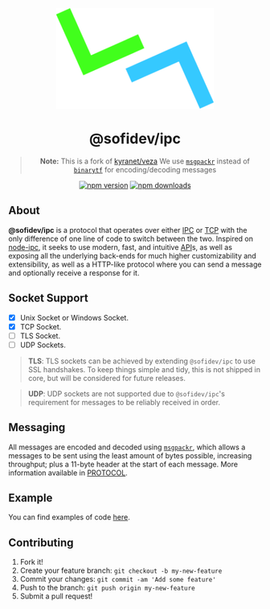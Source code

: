 <div align="center">

<img src="https://raw.githubusercontent.com/Sofi-Tech/ipc/main/static/logo.png" height="200">

# @sofidev/ipc

> **Note:**
> This is a fork of [kyranet/veza](https://github.com/kyranet/veza)
> We use [`msgpackr`][msgpackr] instead of [`binarytf`][binarytf] for encoding/decoding messages

[![npm version](https://img.shields.io/npm/v/@sofidev/ipc?color=crimson&logo=npm&style=flat-square)](https://www.npmjs.com/package/@sofidev/ipc)
[![npm downloads](https://img.shields.io/npm/dt/@sofidev/ipc?color=crimson&logo=npm&style=flat-square)](https://www.npmjs.com/package/@sofidev/ipc)

</div>

## About

**@sofidev/ipc** is a protocol that operates over either [IPC] or [TCP] with the only difference of one line of code to switch
between the two. Inspired on [node-ipc], it seeks to use modern, fast, and intuitive [API]s, as well as exposing all the
underlying back-ends for much higher customizability and extensibility, as well as a HTTP-like protocol where you can
send a message and optionally receive a response for it.

## Socket Support

- [x] Unix Socket or Windows Socket.
- [x] TCP Socket.
- [ ] TLS Socket.
- [ ] UDP Sockets.

> **TLS**: TLS sockets can be achieved by extending `@sofidev/ipc` to use SSL handshakes. To keep things simple and tidy, this is
> not shipped in core, but will be considered for future releases.

> **UDP**: UDP sockets are not supported due to `@sofidev/ipc`'s requirement for messages to be reliably received in order.

## Messaging

All messages are encoded and decoded using [`msgpackr`][msgpackr], which allows a messages to be sent using the least
amount of bytes possible, increasing throughput; plus a 11-byte header at the start of each message. More information
available in [PROTOCOL].

## Example

You can
find examples of code [here](https://github.com/Sofi-Tech/ipc/tree/master/examples).

## Contributing

1. Fork it!
1. Create your feature branch: `git checkout -b my-new-feature`
1. Commit your changes: `git commit -am 'Add some feature'`
1. Push to the branch: `git push origin my-new-feature`
1. Submit a pull request!

[binarytf]: https://www.npmjs.com/package/binarytf
[msgpackr]: https://www.npmjs.com/package/msgpackr
[protocol]: https://github.com/Sofi-Tech/ipc/blob/master/PROTOCOL.md
[api]: https://en.wikipedia.org/wiki/Application_programming_interface
[ipc]: https://en.wikipedia.org/wiki/Inter-process_communication
[tcp]: https://en.wikipedia.org/wiki/Transmission_Control_Protocol
[node-ipc]: https://www.npmjs.com/package/node-ipc

